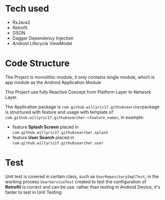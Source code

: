 # Tech used

- RxJava2
- Retrofit
- GSON
- Dagger Dependency Injection
- Android Lifecycle ViewModel

# Code Structure

The Project is monolithic module, it only contains single module, which is app module as the Android Application Module

This Project use fully Reactive Concept from Platform Layer to Network Layer.

The Application package is `com.github.willyric17.githubsearcher`package is structured with feature and usage with template of `com.github.willyric17.githubsearcher.<feature_name>`, in example:

- feature **Splash Screen** placed in `com.github.willyric17.githubsearcher.splash`
- feature **User Search** placed in `com.github.willyric17.githubsearcher.user`

# Test

Unit test is covered in certain class, such as `UserRepositoryImplTest`, in the working process `UserServiceTest` created to test the configuration of **Retrofit** is correct and can be use. rather than testing in Android Device, it's faster to test in Unit Testing
